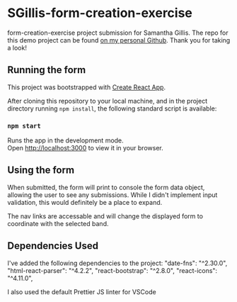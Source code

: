 # SGillis-form-creation-exercise
form-creation-exercise project submission for Samantha Gillis. The repo for this demo project can be found [on my personal Github](https://github.com/SamGillis/SGillis-form-creation-exercise). Thank you for taking a look! 

## Running the form

This project was bootstrapped with [Create React App](https://github.com/facebook/create-react-app).

After cloning this repository to your local machine, and in the project directory running `npm install`, the following standard script is available: 

### `npm start`

Runs the app in the development mode.\
Open [http://localhost:3000](http://localhost:3000) to view it in your browser.

## Using the form
When submitted, the form will print to console the form data object, allowing the user to see any submissions. While I didn't implement input validation, this would definitely be a place to expand. 

The nav links are accessable and will change the displayed form to coordinate with the selected band. 

## Dependencies Used

I've added the following dependencies to the project: 
    "date-fns": "^2.30.0",
    "html-react-parser": "^4.2.2",
    "react-bootstrap": "^2.8.0",
    "react-icons": "^4.11.0",

I also used the default Prettier JS linter for VSCode


